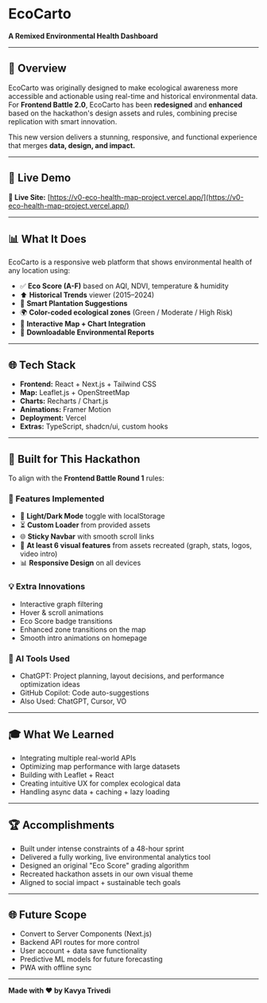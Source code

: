 # EcoCarto 

**A Remixed Environmental Health Dashboard**

---

## 🚀 Overview
EcoCarto was originally designed to make ecological awareness more accessible and actionable using real-time and historical environmental data. For **Frontend Battle 2.0**, EcoCarto has been **redesigned** and **enhanced** based on the hackathon's design assets and rules, combining precise replication with smart innovation.

This new version delivers a stunning, responsive, and functional experience that merges **data, design, and impact.**

---

## 🔗 Live Demo
**🔗 Live Site:** [https://v0-eco-health-map-project.vercel.app/](https://v0-eco-health-map-project.vercel.app/)  


---

## 📊 What It Does
EcoCarto is a responsive web platform that shows environmental health of any location using:
- ✅ **Eco Score (A-F)** based on AQI, NDVI, temperature & humidity
- ⬆️ **Historical Trends** viewer (2015–2024)
- 🌳 **Smart Plantation Suggestions**
- 🌍 **Color-coded ecological zones** (Green / Moderate / High Risk)
- 🔧 **Interactive Map + Chart Integration**
- 📄 **Downloadable Environmental Reports**

---

## 🌐 Tech Stack
- **Frontend:** React + Next.js + Tailwind CSS
- **Map:** Leaflet.js + OpenStreetMap
- **Charts:** Recharts / Chart.js
- **Animations:** Framer Motion
- **Deployment:** Vercel
- **Extras:** TypeScript, shadcn/ui, custom hooks

---

## 🚧 Built for This Hackathon
To align with the **Frontend Battle Round 1** rules:

### 🔹 Features Implemented
- 🌚 **Light/Dark Mode** toggle with localStorage
- ⏳ **Custom Loader** from provided assets
- 🌐 **Sticky Navbar** with smooth scroll links
- 🔄 **At least 6 visual features** from assets recreated (graph, stats, logos, video intro)
- 📊 **Responsive Design** on all devices

### 💡 Extra Innovations
- Interactive graph filtering
- Hover & scroll animations
- Eco Score badge transitions
- Enhanced zone transitions on the map
- Smooth intro animations on homepage

### 🚤 AI Tools Used
- ChatGPT: Project planning, layout decisions, and performance optimization ideas
- GitHub Copilot: Code auto-suggestions
- Also Used: ChatGPT, Cursor, VO


---

## 🎓 What We Learned
- Integrating multiple real-world APIs
- Optimizing map performance with large datasets
- Building with Leaflet + React
- Creating intuitive UX for complex ecological data
- Handling async data + caching + lazy loading

---

## 🏆 Accomplishments
- Built under intense constraints of a 48-hour sprint
- Delivered a fully working, live environmental analytics tool
- Designed an original "Eco Score" grading algorithm
- Recreated hackathon assets in our own visual theme
- Aligned to social impact + sustainable tech goals

---

## 🌐 Future Scope
- Convert to Server Components (Next.js)
- Backend API routes for more control
- User account + data save functionality
- Predictive ML models for future forecasting
- PWA with offline sync

---

**Made with ❤️ by Kavya Trivedi**  

